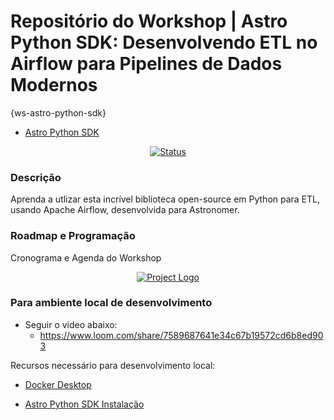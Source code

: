 # Repositório do Workshop | Astro Python SDK: Desenvolvendo ETL no Airflow para Pipelines de Dados Modernos
{ws-astro-python-sdk}

- [Astro Python SDK](https://docs.astronomer.io/learn/astro-python-sdk-etl)

<div align="center">

[![Status](https://img.shields.io/badge/status-active-success.svg)]()

</div>

### Descrição
Aprenda a utlizar esta incrível biblioteca open-source em Python para ETL, usando Apache Airflow, desenvolvida para Astronomer.

### Roadmap e Programação
Cronograma e Agenda do Workshop

<p align="center">
  <a href="" rel="noopener">
    <img src="https://github.com/owshq-academy/ws-astro-python-sdk/blob/main/images/0_roadmap.png" alt="Project Logo">
 </a>
</p>

### Para ambiente local de desenvolvimento

* Seguir o video abaixo:
    * https://www.loom.com/share/7589687641e34c67b19572cd6b8ed903

Recursos necessário para desenvolvimento local:

- [Docker Desktop](https://www.docker.com/products/docker-desktop/)

- [Astro Python SDK Instalação](https://github.com/astronomer/astro-sdk)

